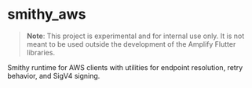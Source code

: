 # smithy_aws

> **Note**: This project is experimental and for internal use only. It is not meant to be used outside the development of the Amplify Flutter libraries.

Smithy runtime for AWS clients with utilities for endpoint resolution, retry behavior, and SigV4 signing.

